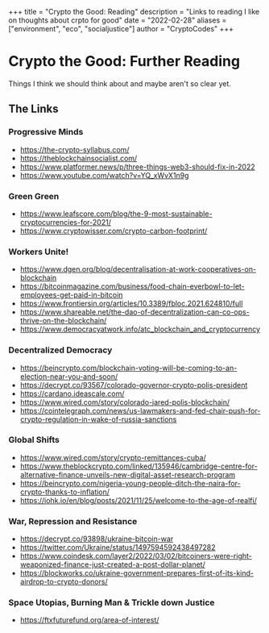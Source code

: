 +++
title = "Crypto the Good: Reading"
description = "Links to reading I like on thoughts about crpto for good"
date = "2022-02-28"
aliases = ["environment", "eco", "socialjustice"]
author = "CryptoCodes"
+++
# Crypto the Good: Further Reading #
Things I think we should think about and maybe aren't so clear yet.

## The Links ##

### Progressive Minds ###
- https://the-crypto-syllabus.com/
- https://theblockchainsocialist.com/
- https://www.platformer.news/p/three-things-web3-should-fix-in-2022
- https://www.youtube.com/watch?v=YQ_xWvX1n9g

### Green Green ###
- https://www.leafscore.com/blog/the-9-most-sustainable-cryptocurrencies-for-2021/
- https://www.cryptowisser.com/crypto-carbon-footprint/

### Workers Unite! ###
- https://www.dgen.org/blog/decentralisation-at-work-cooperatives-on-blockchain
- https://bitcoinmagazine.com/business/food-chain-everbowl-to-let-employees-get-paid-in-bitcoin
- https://www.frontiersin.org/articles/10.3389/fbloc.2021.624810/full
- https://www.shareable.net/the-dao-of-decentralization-can-co-ops-thrive-on-the-blockchain/
- https://www.democracyatwork.info/atc_blockchain_and_cryptocurrency

### Decentralized Democracy ###
- https://beincrypto.com/blockchain-voting-will-be-coming-to-an-election-near-you-and-soon/
- https://decrypt.co/93567/colorado-governor-crypto-polis-president
- https://cardano.ideascale.com/
- https://www.wired.com/story/colorado-jared-polis-blockchain/
- https://cointelegraph.com/news/us-lawmakers-and-fed-chair-push-for-crypto-regulation-in-wake-of-russia-sanctions

### Global Shifts ###
- https://www.wired.com/story/crypto-remittances-cuba/
- https://www.theblockcrypto.com/linked/135946/cambridge-centre-for-alternative-finance-unveils-new-digital-asset-research-program
- https://beincrypto.com/nigeria-young-people-ditch-the-naira-for-crypto-thanks-to-inflation/
- https://iohk.io/en/blog/posts/2021/11/25/welcome-to-the-age-of-realfi/

### War, Repression and Resistance ###
- https://decrypt.co/93898/ukraine-bitcoin-war
- https://twitter.com/Ukraine/status/1497594592438497282
- https://www.coindesk.com/layer2/2022/03/02/bitcoiners-were-right-weaponized-finance-just-created-a-post-dollar-planet/
- https://blockworks.co/ukraine-government-prepares-first-of-its-kind-airdrop-to-crypto-donors/

### Space Utopias, Burning Man & Trickle down Justice ###
- https://ftxfuturefund.org/area-of-interest/
